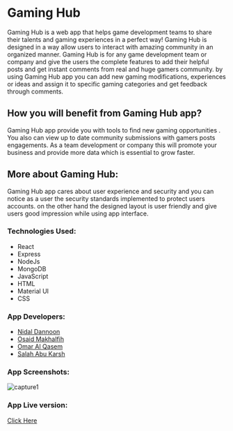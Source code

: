 # Gaming Hub
Gaming Hub is a web app that helps game development teams to share their talents and gaming experiences in a perfect way! Gaming Hub is designed in a way allow users to interact with amazing community in an organized manner.
Gaming Hub is for any game development team or company and give the users the complete features to add their helpful posts and get instant comments from real and huge gamers community.
by using Gaming Hub app you can add new gaming modifications, experiences or ideas and assign it to specific gaming categories and get feedback through comments.

## How you will benefit from Gaming Hub app?
Gaming Hub app provide you with tools to find new gaming opportunities . You also can view up to date community submissions with gamers posts engagements.
As a team development or company this will promote your business and provide more data which is essential to grow faster. 

## More about Gaming Hub:
Gaming Hub app cares about user experience and security and you can notice as a user the security standards implemented to protect users accounts. on the other hand the designed layout is user friendly and give users good impression while using app interface.

### Technologies Used:
- React
- Express
- NodeJs
- MongoDB
- JavaScript
- HTML
- Material UI
- CSS
### App Developers:
- [Nidal Dannoon](https://github.com/NidalDannoon)
- [Osaid Makhalfih](https://github.com/OsaidM)
- [Omar Al Qasem](https://github.com/Omar-AlQasem)
- [Salah Abu Karsh](https://github.com/LSSalah)
### App Screenshots:
![capture1](https://raw.githubusercontent.com/NidalDannoon/GamingHub/main/src1.png)
### App Live version:
[Click Here](http://localhost:3000)



